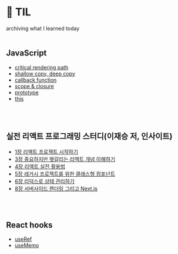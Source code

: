 # 📝 TIL

archiving what I learned today
<br />
<br />

## JavaScript

-   [critical rendering path](https://github.com/seoyoung-dev/TIL/blob/main/notes/JavaScript/crtical_rendering_path.md)
-   [shallow copy, deep copy](https://github.com/seoyoung-dev/TIL/blob/main/notes/JavaScript/shallow_copy_deep_copy.md)
-   [callback function](https://github.com/seoyoung-dev/TIL/blob/main/notes/JavaScript/call_back_function.md)
-   [scope & closure](https://github.com/seoyoung-dev/TIL/blob/main/notes/JavaScript/scope_closure.md)
-   [prototype](https://github.com/seoyoung-dev/TIL/blob/main/notes/JavaScript/prototype.md)
-   [this](https://github.com/seoyoung-dev/TIL/blob/main/notes/JavaScript/thisf.md)

<br />
<br />

## 실전 리액트 프로그래밍 스터디(이재승 저, 인사이트)

-   [1장 리액트 프로젝트 시작하기](https://github.com/seoyoung-dev/TIL/blob/main/notes/react_programming/chapter_1.md)
-   [3장 중요하지만 헷갈리는 리액트 개념 이해하기](https://github.com/seoyoung-dev/TIL/blob/main/notes/react_programming/chapter_3.md)
-   [4장 리액트 실전 활용법](https://github.com/seoyoung-dev/TIL/blob/main/notes/react_programming/chapter_4.md)
-   [5장 레거시 프로젝트를 위한 클래스형 컴포넌트](https://github.com/seoyoung-dev/TIL/blob/main/notes/react_programming/chapter_5.md)
-   [6장 리덕스로 상태 관리하기](https://github.com/seoyoung-dev/TIL/blob/main/notes/react_programming/chapter_6.md)
-   [8장 서버사이드 렌더링 그리고 Next.js](https://github.com/seoyoung-dev/TIL/blob/main/notes/react_programming/chapter_8.md)

<br />
<br />

## React hooks

-   [useRef](https://github.com/seoyoung-dev/TIL/blob/main/notes/React_hooks/useRef.md)
-   [useMemo](https://github.com/seoyoung-dev/TIL/blob/main/notes/React_hooks/useMemo.md)
